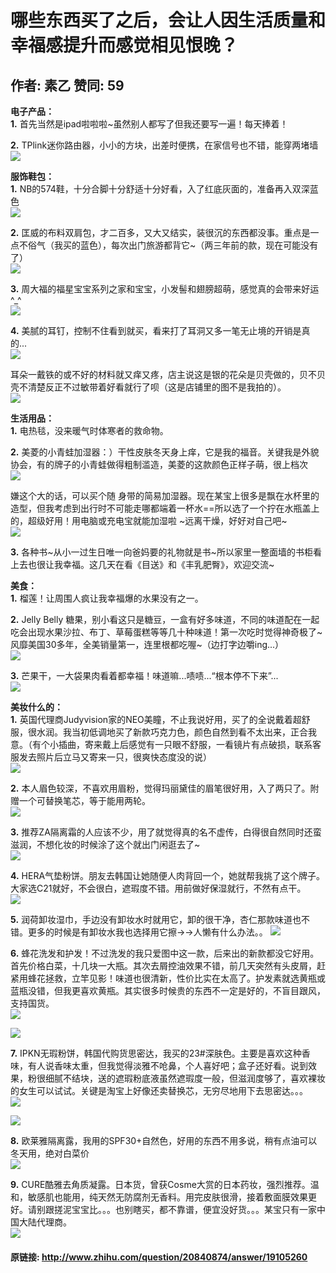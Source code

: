 # 哪些东西买了之后，会让人因生活质量和幸福感提升而感觉相见恨晚？
## 作者: 素乙  赞同: 59
**电子产品：**   
**1\.** 首先当然是ipad啦啦啦~虽然别人都写了但我还要写一遍！每天捧着！   
  
**2\.** TPlink迷你路由器，小小的方块，出差时便携，在家信号也不错，能穿两堵墙   
![](http://pic1.zhimg.com/2827500cb50a53733af5b1ca26fcb5ca_b.jpg)

  
**服饰鞋包：**   
**1\.** NB的574鞋，十分合脚十分舒适十分好看，入了红底灰面的，准备再入双深蓝色   
![](http://pic1.zhimg.com/98ed533d6a752266f2f3371fced751c9_b.jpg)

  
**2\.** 匡威的布料双肩包，才二百多，又大又结实，装很沉的东西都没事。重点是一点不俗气（我买的蓝色），每次出门旅游都背它~（两三年前的款，现在可能没有了）   
![](http://pic3.zhimg.com/5936131a8cdd0a6d3d9a79bf43ab775c_b.jpg)

  
**3\.** 周大福的福星宝宝系列之家和宝宝，小发髻和翅膀超萌，感觉真的会带来好运^_^   
![](http://pic2.zhimg.com/d5a05f12c61c40fd1a7d919f5f927f27_b.jpg)

  
**4\.** 美腻的耳钉，控制不住看到就买，看来打了耳洞又多一笔无止境的开销是真的...   
![](http://pic4.zhimg.com/4ce230d7ba39cba541f2eb707e75c70d_b.jpg)


耳朵一戴铁的或不好的材料就又痒又疼，店主说这是银的花朵是贝壳做的，贝不贝壳不清楚反正不过敏带着好看就行了呗（这是店铺里的图不是我拍的）。  
![](http://pic2.zhimg.com/c6c35a608e796f598537633de6a87877_b.jpg)

  
**生活用品：**   
**1\.** 电热毯，没来暖气时体寒者的救命物。   
  
**2\.** 美菱的小青蛙加湿器：）干性皮肤冬天身上痒，它是我的福音。关键我是外貌协会，有的牌子的小青蛙做得粗制滥造，美菱的这款颜色正样子萌，很上档次   
![](http://pic1.zhimg.com/52e1015dd115944fb8312b335bb4a5cd_b.jpg)

 嫌这个大的话，可以买个随
身带的简易加湿器。现在某宝上很多是飘在水杯里的造型，但我考虑到出行时不可能走哪都端着一杯水==所以选了一个拧在水瓶盖上的，超级好用！用电脑或充电宝就能加湿啦
~远离干燥，好好对自己吧~  
![](http://pic3.zhimg.com/b275e5904285fb7fd1319659cd866e5a_b.jpg)

  
  
**3\.** 各种书~从小一过生日唯一向爸妈要的礼物就是书~所以家里一整面墙的书柜看上去也很让我幸福。这几天在看《目送》和《丰乳肥臀》，欢迎交流~   
  
**美食：**   
**1\.** 榴莲！让周围人疯让我幸福爆的水果没有之一。   
  
**2\.** Jelly Belly 糖果，别小看这只是糖豆，一盒有好多味道，不同的味道配在一起吃会出现水果沙拉、布丁、草莓蛋糕等等几十种味道！第一次吃时觉得神奇极了~风靡美国30多年，全美销量第一，连里根都吃喔~（边打字边嚼ing...）   
![](http://pic1.zhimg.com/00d1654d389494e60e854bccad023dcc_b.jpg)

  
**3\.** 芒果干，一大袋果肉看着都幸福！味道嘛...啧啧...“根本停不下来”...   
![](http://pic2.zhimg.com/763492dfb73b00af82058e7bd2bda042_b.jpg)

  
**美妆什么的：**   
**1\.** 英国代理商Judyvision家的NEO美瞳，不止我说好用，买了的全说戴着超舒服，很水润。我当初低调地买了新款巧克力色，颜色自然到看不太出来，正合我意。（有个小插曲，寄来戴上后感觉有一只眼不舒服，一看镜片有点破损，联系客服发去照片后立马又寄来一只，很爽快态度没的说）   
![](http://pic3.zhimg.com/9acdebe0631913ac6d4bfb02a3537258_b.jpg)

  
**2\.** 本人眉色较深，不喜欢用眉粉，觉得玛丽黛佳的眉笔很好用，入了两只了。附赠一个可替换笔芯，等于能用两轮。   
![](http://pic1.zhimg.com/ed6607f79245a3beada479fe6478ae6b_b.jpg)

  
**3\.** 推荐ZA隔离霜的人应该不少，用了就觉得真的名不虚传，白得很自然同时还蛮滋润，不想化妆的时候涂了这个就出门闲逛去了~   
![](http://pic2.zhimg.com/ec738085c7afd327fd5ca9885bba5850_b.jpg)

 **4\.**
HERA气垫粉饼。朋友去韩国让她随便人肉背回一个，她就帮我挑了这个牌子。大家选C21就好，不会很白，遮瑕度不错。用前做好保湿就行，不然有点干。  
![](http://pic4.zhimg.com/5b066d4c84478f6e8e6b4fbdb53d2196_b.jpg)

  
  
**5\.** 润荷卸妆湿巾，手边没有卸妆水时就用它，卸的很干净，杏仁那款味道也不错。更多的时候是有卸妆水我也选择用它擦→→人懒有什么办法。。 ![](http://pic1.zhimg.com/a1f0f5e9c489854ced121f07a7a2ce2f_b.jpg)

   
**6\.** 蜂花洗发和护发！不过洗发的我只爱图中这一款，后来出的新款都没它好用。首先价格白菜，十几块一大瓶。其次去屑控油效果不错，前几天突然有头皮屑，赶紧用蜂花拯救，立竿见影！味道也很清新，性价比实在太高了。护发素就选黄瓶或蓝瓶没错，但我更喜欢黄瓶。其实很多时候贵的东西不一定是好的，不盲目跟风，支持国货。   
![](http://pic3.zhimg.com/67daab75a33eb94099db44bf00cd93f8_b.jpg)


![](http://pic4.zhimg.com/3e18d6be4ed54647717ec997f0ec8db3_b.jpg)

  
**7\.** IPKN无瑕粉饼，韩国代购货思密达，我买的23#深肤色。主要是喜欢这种香味，有人说香味太重，但我觉得淡雅不呛鼻，个人喜好吧；盒子还好看。说到效果，粉很细腻不结块，送的遮瑕粉底液虽然遮瑕度一般，但滋润度够了，喜欢裸妆的女生可以试试。关键是淘宝上好像还卖替换芯，无穷尽地用下去思密达。。。   
![](http://pic3.zhimg.com/ae236c1ee0d0480179091cef47c783a2_b.jpg)


![](http://pic2.zhimg.com/1c94ffdda20519212a1c311ddce457bd_b.jpg)

  
**8\.** 欧莱雅隔离露，我用的SPF30+自然色，好用的东西不用多说，稍有点油可以冬天用，绝对白菜价   
![](http://pic2.zhimg.com/69b1cc78d209b9d70ffe2da1c0b026ea_b.jpg)

  
  
**9\.** CURE酷雅去角质凝露。日本货，曾获Cosme大赏的日本药妆，强烈推荐。温和，敏感肌也能用，纯天然无防腐剂无香料。用完皮肤很滑，接着敷面膜效果更好。请别跟搓泥宝宝比。。。也别瞎买，都不靠谱，便宜没好货。。。某宝只有一家中国大陆代理商。   
![](http://pic3.zhimg.com/78b46add391e5f8cd9bd3d3011104bee_b.jpg)



#### 原链接: http://www.zhihu.com/question/20840874/answer/19105260